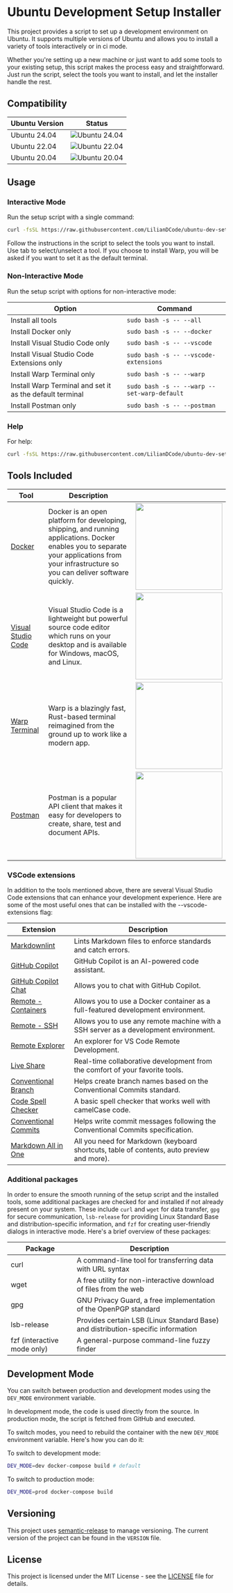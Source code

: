 # Ubuntu Development Setup Installer

This project provides a script to set up a development environment on Ubuntu. It supports multiple versions of Ubuntu and allows you to install a variety of tools interactively or in ci mode.

Whether you're setting up a new machine or just want to add some tools to your existing setup, this script makes the process easy and straightforward. Just run the script, select the tools you want to install, and let the installer handle the rest.

## Compatibility

| Ubuntu Version | Status |
| -------------- | ------ |
| Ubuntu 24.04   | ![Ubuntu 24.04](https://github.com/LilianDCode/ubuntu-setup/actions/workflows/ci.yml/badge.svg?branch=main&event=push&job=test-setup&matrix=os=ubuntu-24.04) |
| Ubuntu 22.04   | ![Ubuntu 22.04](https://github.com/LilianDCode/ubuntu-setup/actions/workflows/ci.yml/badge.svg?branch=main&event=push&job=test-setup&matrix=os=ubuntu-22.04) |
| Ubuntu 20.04   | ![Ubuntu 20.04](https://github.com/LilianDCode/ubuntu-setup/actions/workflows/ci.yml/badge.svg?branch=main&event=push&job=test-setup&matrix=os=ubuntu-20.04) |

## Usage

### Interactive Mode

Run the setup script with a single command:

```sh
curl -fsSL https://raw.githubusercontent.com/LilianDCode/ubuntu-dev-setup/main/setup.sh | sudo bash
```

Follow the instructions in the script to select the tools you want to install. Use tab to select/unselect a tool. If you choose to install Warp, you will be asked if you want to set it as the default terminal.

### Non-Interactive Mode

Run the setup script with options for non-interactive mode:

| Option | Command |
| --- | --- |
| Install all tools | ```sudo bash -s -- --all ``` |
| Install Docker only | ```sudo bash -s -- --docker ``` |
| Install Visual Studio Code only | ```sudo bash -s -- --vscode ``` |
| Install Visual Studio Code Extensions only | ```sudo bash -s -- --vscode-extensions ``` |
| Install Warp Terminal only | ```sudo bash -s -- --warp ``` |
| Install Warp Terminal and set it as the default terminal | ```sudo bash -s -- --warp --set-warp-default ``` |
| Install Postman only | ```sudo bash -s -- --postman ``` |

### Help

For help:

```sh
curl -fsSL https://raw.githubusercontent.com/LilianDCode/ubuntu-dev-setup/main/setup.sh | sudo bash -s -- --help
```

## Tools Included

| Tool | Description |  |
| --- | --- | --- |
| <a href="https://www.docker.com/" target="_blank">Docker</a> | Docker is an open platform for developing, shipping, and running applications. Docker enables you to separate your applications from your infrastructure so you can deliver software quickly. | <img src="https://blog.lecacheur.com/wp-content/uploads/2014/10/docker.png" width="200"> |
| <a href="https://code.visualstudio.com/" target="_blank">Visual Studio Code</a> | Visual Studio Code is a lightweight but powerful source code editor which runs on your desktop and is available for Windows, macOS, and Linux. | <img src="https://cdn.neowin.com/news/images/uploaded/2023/07/1688749943_vscode_story.jpg" width="200"> |
| <a href="https://www.warp.dev/" target="_blank">Warp Terminal</a> | Warp is a blazingly fast, Rust-based terminal reimagined from the ground up to work like a modern app. | <img src="https://assets-global.website-files.com/64b7506ad75bbfcf43a51e90/64c970e9f2b2687e46074f4e_6427349e1bf2f0846cf732ac_blogCover.png" width="200"> |
| <a href="https://www.postman.com/" target="_blank">Postman</a> | Postman is a popular API client that makes it easy for developers to create, share, test and document APIs. | <img src="https://assets.getpostman.com/common-share/postman-logo-stacked.svg" width="200"> |

### VSCode extensions

In addition to the tools mentioned above, there are several Visual Studio Code extensions that can enhance your development experience. Here are some of the most useful ones that can be installed with the --vscode-extensions flag:

| Extension | Description |
| --- | --- |
| [Markdownlint](https://marketplace.visualstudio.com/items?itemName=DavidAnson.vscode-markdownlint) | Lints Markdown files to enforce standards and catch errors. |
| [GitHub Copilot](https://marketplace.visualstudio.com/items?itemName=GitHub.copilot) | GitHub Copilot is an AI-powered code assistant. |
| [GitHub Copilot Chat](https://marketplace.visualstudio.com/items?itemName=GitHub.copilot-chat) | Allows you to chat with GitHub Copilot. |
| [Remote - Containers](https://marketplace.visualstudio.com/items?itemName=ms-vscode-remote.remote-containers) | Allows you to use a Docker container as a full-featured development environment. |
| [Remote - SSH](https://marketplace.visualstudio.com/items?itemName=ms-vscode-remote.remote-ssh) | Allows you to use any remote machine with a SSH server as a development environment. |
| [Remote Explorer](https://marketplace.visualstudio.com/items?itemName=ms-vscode.remote-explorer) | An explorer for VS Code Remote Development. |
| [Live Share](https://marketplace.visualstudio.com/items?itemName=ms-vsliveshare.vsliveshare) | Real-time collaborative development from the comfort of your favorite tools. |
| [Conventional Branch](https://marketplace.visualstudio.com/items?itemName=pshaddel.conventional-branch) | Helps create branch names based on the Conventional Commits standard. |
| [Code Spell Checker](https://marketplace.visualstudio.com/items?itemName=streetsidesoftware.code-spell-checker) | A basic spell checker that works well with camelCase code. |
| [Conventional Commits](https://marketplace.visualstudio.com/items?itemName=vivaxy.vscode-conventional-commits) | Helps write commit messages following the Conventional Commits specification. |
| [Markdown All in One](https://marketplace.visualstudio.com/items?itemName=yzhang.markdown-all-in-one) | All you need for Markdown (keyboard shortcuts, table of contents, auto preview and more). |

### Additional packages

In order to ensure the smooth running of the setup script and the installed tools, some additional packages are checked for and installed if not already present on your system. These include `curl` and `wget` for data transfer, `gpg` for secure communication, `lsb-release` for providing Linux Standard Base and distribution-specific information, and `fzf` for creating user-friendly dialogs in interactive mode. Here's a brief overview of these packages:

| Package | Description |
| --- | --- |
| curl | A command-line tool for transferring data with URL syntax |
| wget | A free utility for non-interactive download of files from the web |
| gpg | GNU Privacy Guard, a free implementation of the OpenPGP standard |
| lsb-release | Provides certain LSB (Linux Standard Base) and distribution-specific information |
| fzf (interactive mode only) | A general-purpose command-line fuzzy finder |

## Development Mode

You can switch between production and development modes using the `DEV_MODE` environment variable. 

In development mode, the code is used directly from the source. In production mode, the script is fetched from GitHub and executed.

To switch modes, you need to rebuild the container with the new `DEV_MODE` environment variable. Here's how you can do it:

To switch to development mode:

```bash
DEV_MODE=dev docker-compose build # default
```

To switch to production mode:

```bash
DEV_MODE=prod docker-compose build
```

## Versioning

This project uses [semantic-release](https://semantic-release.gitbook.io/semantic-release/) to manage versioning. The current version of the project can be found in the `VERSION` file.

## License

This project is licensed under the MIT License - see the [LICENSE](LICENSE) file for details.
